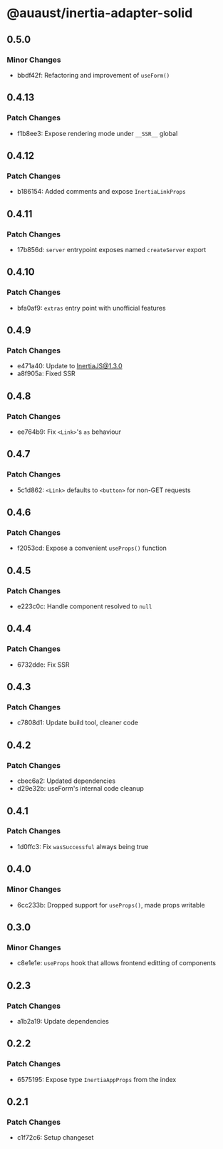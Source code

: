 # @auaust/inertia-adapter-solid

## 0.5.0

### Minor Changes

- bbdf42f: Refactoring and improvement of `useForm()`

## 0.4.13

### Patch Changes

- f1b8ee3: Expose rendering mode under `__SSR__` global

## 0.4.12

### Patch Changes

- b186154: Added comments and expose `InertiaLinkProps`

## 0.4.11

### Patch Changes

- 17b856d: `server` entrypoint exposes named `createServer` export

## 0.4.10

### Patch Changes

- bfa0af9: `extras` entry point with unofficial features

## 0.4.9

### Patch Changes

- e471a40: Update to InertiaJS@1.3.0
- a8f905a: Fixed SSR

## 0.4.8

### Patch Changes

- ee764b9: Fix `<Link>`'s `as` behaviour

## 0.4.7

### Patch Changes

- 5c1d862: `<Link>` defaults to `<button>` for non-GET requests

## 0.4.6

### Patch Changes

- f2053cd: Expose a convenient `useProps()` function

## 0.4.5

### Patch Changes

- e223c0c: Handle component resolved to `null`

## 0.4.4

### Patch Changes

- 6732dde: Fix SSR

## 0.4.3

### Patch Changes

- c7808d1: Update build tool, cleaner code

## 0.4.2

### Patch Changes

- cbec6a2: Updated dependencies
- d29e32b: useForm's internal code cleanup

## 0.4.1

### Patch Changes

- 1d0ffc3: Fix `wasSuccessful` always being true

## 0.4.0

### Minor Changes

- 6cc233b: Dropped support for `useProps()`, made props writable

## 0.3.0

### Minor Changes

- c8e1e1e: `useProps` hook that allows frontend editting of components

## 0.2.3

### Patch Changes

- a1b2a19: Update dependencies

## 0.2.2

### Patch Changes

- 6575195: Expose type `InertiaAppProps` from the index

## 0.2.1

### Patch Changes

- c1f72c6: Setup changeset
